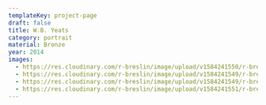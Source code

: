 ```yaml
---
templateKey: project-page
draft: false
title: W.B. Yeats
category: portrait
material: Bronze
year: 2014
images:
  - https://res.cloudinary.com/r-breslin/image/upload/v1584241550/r-breslin-cloudinary/WORK/PORTRAIT/wb-yeats/wb-yeats_wb-yeats-04_ogl6ki.jpg
  - https://res.cloudinary.com/r-breslin/image/upload/v1584241549/r-breslin-cloudinary/WORK/PORTRAIT/wb-yeats/wb-yeats_wb-yeats-01_wdv6ao.jpg
  - https://res.cloudinary.com/r-breslin/image/upload/v1584241549/r-breslin-cloudinary/WORK/PORTRAIT/wb-yeats/wb-yeats_wb-yeats-02_zax51z.jpg
  - https://res.cloudinary.com/r-breslin/image/upload/v1584241551/r-breslin-cloudinary/WORK/PORTRAIT/wb-yeats/wb-yeats_wb-yeats-03_nwhxjr.jpg
---
```

